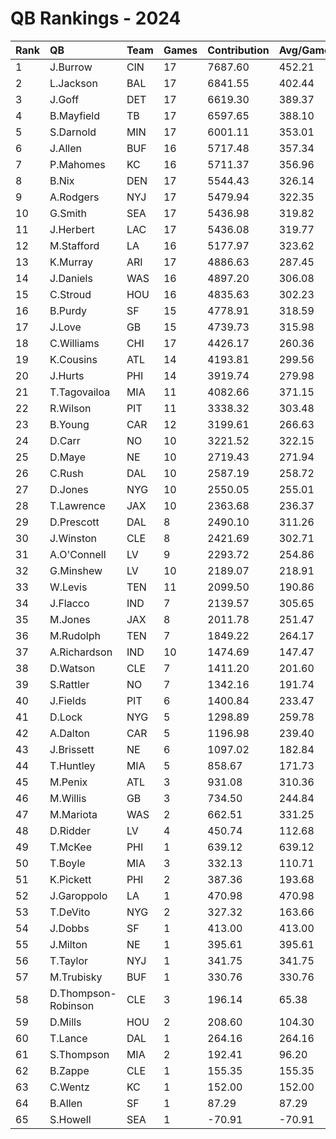 # QB Rankings - 2024

| Rank | QB                  | Team | Games | Contribution | Avg/Game | Normalized |
| :----| :-------------------| :----| :-----| :------------| :--------| :----------|
| 1    | J.Burrow            | CIN  | 17    | 7687.60      | 452.21   | 91.59      |
| 2    | L.Jackson           | BAL  | 17    | 6841.55      | 402.44   | 85.04      |
| 3    | J.Goff              | DET  | 17    | 6619.30      | 389.37   | 83.32      |
| 4    | B.Mayfield          | TB   | 17    | 6597.65      | 388.10   | 83.15      |
| 5    | S.Darnold           | MIN  | 17    | 6001.11      | 353.01   | 78.54      |
| 6    | J.Allen             | BUF  | 16    | 5717.48      | 357.34   | 75.29      |
| 7    | P.Mahomes           | KC   | 16    | 5711.37      | 356.96   | 75.24      |
| 8    | B.Nix               | DEN  | 17    | 5544.43      | 326.14   | 75.01      |
| 9    | A.Rodgers           | NYJ  | 17    | 5479.94      | 322.35   | 74.51      |
| 10   | G.Smith             | SEA  | 17    | 5436.98      | 319.82   | 74.17      |
| 11   | J.Herbert           | LAC  | 17    | 5436.08      | 319.77   | 74.17      |
| 12   | M.Stafford          | LA   | 16    | 5177.97      | 323.62   | 71.21      |
| 13   | K.Murray            | ARI  | 17    | 4886.63      | 287.45   | 69.92      |
| 14   | J.Daniels           | WAS  | 16    | 4897.20      | 306.08   | 69.09      |
| 15   | C.Stroud            | HOU  | 16    | 4835.63      | 302.23   | 68.63      |
| 16   | B.Purdy             | SF   | 15    | 4778.91      | 318.59   | 67.28      |
| 17   | J.Love              | GB   | 15    | 4739.73      | 315.98   | 66.99      |
| 18   | C.Williams          | CHI  | 17    | 4426.17      | 260.36   | 66.35      |
| 19   | K.Cousins           | ATL  | 14    | 4193.81      | 299.56   | 62.13      |
| 20   | J.Hurts             | PHI  | 14    | 3919.74      | 279.98   | 60.17      |
| 21   | T.Tagovailoa        | MIA  | 11    | 4082.66      | 371.15   | 58.65      |
| 22   | R.Wilson            | PIT  | 11    | 3338.32      | 303.48   | 53.81      |
| 23   | B.Young             | CAR  | 12    | 3199.61      | 266.63   | 53.65      |
| 24   | D.Carr              | NO   | 10    | 3221.52      | 322.15   | 52.27      |
| 25   | D.Maye              | NE   | 10    | 2719.43      | 271.94   | 49.13      |
| 26   | C.Rush              | DAL  | 10    | 2587.19      | 258.72   | 48.30      |
| 27   | D.Jones             | NYG  | 10    | 2550.05      | 255.01   | 48.07      |
| 28   | T.Lawrence          | JAX  | 10    | 2363.68      | 236.37   | 46.90      |
| 29   | D.Prescott          | DAL  | 8     | 2490.10      | 311.26   | 46.36      |
| 30   | J.Winston           | CLE  | 8     | 2421.69      | 302.71   | 45.97      |
| 31   | A.O'Connell         | LV   | 9     | 2293.72      | 254.86   | 45.87      |
| 32   | G.Minshew           | LV   | 10    | 2189.07      | 218.91   | 45.81      |
| 33   | W.Levis             | TEN  | 11    | 2099.50      | 190.86   | 45.76      |
| 34   | J.Flacco            | IND  | 7     | 2139.57      | 305.65   | 43.72      |
| 35   | M.Jones             | JAX  | 8     | 2011.78      | 251.47   | 43.62      |
| 36   | M.Rudolph           | TEN  | 7     | 1849.22      | 264.17   | 42.14      |
| 37   | A.Richardson        | IND  | 10    | 1474.69      | 147.47   | 41.34      |
| 38   | D.Watson            | CLE  | 7     | 1411.20      | 201.60   | 39.77      |
| 39   | S.Rattler           | NO   | 7     | 1342.16      | 191.74   | 39.39      |
| 40   | J.Fields            | PIT  | 6     | 1400.84      | 233.47   | 39.26      |
| 41   | D.Lock              | NYG  | 5     | 1298.89      | 259.78   | 38.27      |
| 42   | A.Dalton            | CAR  | 5     | 1196.98      | 239.40   | 37.79      |
| 43   | J.Brissett          | NE   | 6     | 1097.02      | 182.84   | 37.71      |
| 44   | T.Huntley           | MIA  | 5     | 858.67       | 171.73   | 36.18      |
| 45   | M.Penix             | ATL  | 3     | 931.08       | 310.36   | 35.71      |
| 46   | M.Willis            | GB   | 3     | 734.50       | 244.84   | 34.95      |
| 47   | M.Mariota           | WAS  | 2     | 662.51       | 331.25   | 34.29      |
| 48   | D.Ridder            | LV   | 4     | 450.74       | 112.68   | 34.06      |
| 49   | T.McKee             | PHI  | 1     | 639.12       | 639.12   | 33.70      |
| 50   | T.Boyle             | MIA  | 3     | 332.13       | 110.71   | 33.39      |
| 51   | K.Pickett           | PHI  | 2     | 387.36       | 193.68   | 33.38      |
| 52   | J.Garoppolo         | LA   | 1     | 470.98       | 470.98   | 33.28      |
| 53   | T.DeVito            | NYG  | 2     | 327.32       | 163.66   | 33.19      |
| 54   | J.Dobbs             | SF   | 1     | 413.00       | 413.00   | 33.14      |
| 55   | J.Milton            | NE   | 1     | 395.61       | 395.61   | 33.10      |
| 56   | T.Taylor            | NYJ  | 1     | 341.75       | 341.75   | 32.96      |
| 57   | M.Trubisky          | BUF  | 1     | 330.76       | 330.76   | 32.93      |
| 58   | D.Thompson-Robinson | CLE  | 3     | 196.14       | 65.38    | 32.87      |
| 59   | D.Mills             | HOU  | 2     | 208.60       | 104.30   | 32.80      |
| 60   | T.Lance             | DAL  | 1     | 264.16       | 264.16   | 32.77      |
| 61   | S.Thompson          | MIA  | 2     | 192.41       | 96.20    | 32.74      |
| 62   | B.Zappe             | CLE  | 1     | 155.35       | 155.35   | 32.50      |
| 63   | C.Wentz             | KC   | 1     | 152.00       | 152.00   | 32.49      |
| 64   | B.Allen             | SF   | 1     | 87.29        | 87.29    | 32.33      |
| 65   | S.Howell            | SEA  | 1     | -70.91       | -70.91   | 31.93      |

